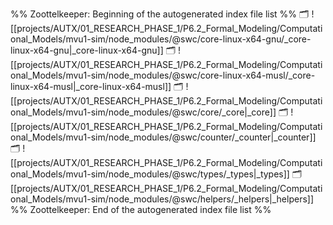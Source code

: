 %% Zoottelkeeper: Beginning of the autogenerated index file list  %%
🗂️ ![[projects/AUTX/01_RESEARCH_PHASE_1/P6.2_Formal_Modeling/Computational_Models/mvu1-sim/node_modules/@swc/core-linux-x64-gnu/_core-linux-x64-gnu|_core-linux-x64-gnu]]
🗂️ ![[projects/AUTX/01_RESEARCH_PHASE_1/P6.2_Formal_Modeling/Computational_Models/mvu1-sim/node_modules/@swc/core-linux-x64-musl/_core-linux-x64-musl|_core-linux-x64-musl]]
🗂️ ![[projects/AUTX/01_RESEARCH_PHASE_1/P6.2_Formal_Modeling/Computational_Models/mvu1-sim/node_modules/@swc/core/_core|_core]]
🗂️ ![[projects/AUTX/01_RESEARCH_PHASE_1/P6.2_Formal_Modeling/Computational_Models/mvu1-sim/node_modules/@swc/counter/_counter|_counter]]
🗂️ ![[projects/AUTX/01_RESEARCH_PHASE_1/P6.2_Formal_Modeling/Computational_Models/mvu1-sim/node_modules/@swc/types/_types|_types]]
🗂️ [[projects/AUTX/01_RESEARCH_PHASE_1/P6.2_Formal_Modeling/Computational_Models/mvu1-sim/node_modules/@swc/helpers/_helpers|_helpers]]
%% Zoottelkeeper: End of the autogenerated index file list  %%
